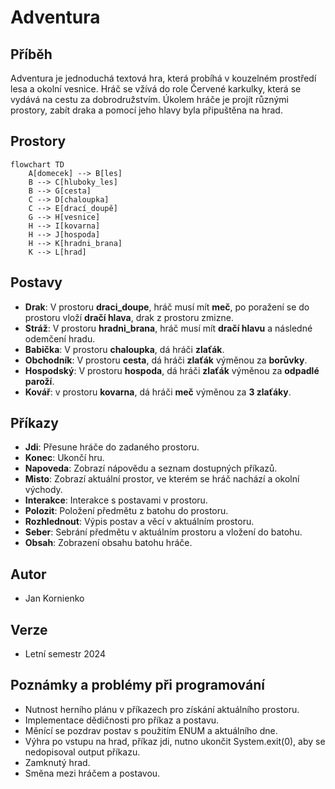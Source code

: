 # Adventura

## Příběh

Adventura je jednoduchá textová hra, která probíhá v kouzelném prostředí lesa a okolní vesnice. Hráč se vžívá do role Červené karkulky, která se vydává na cestu za dobrodružstvím. Úkolem hráče je projít různými prostory, zabít draka a pomocí jeho hlavy byla připuštěna na hrad.

## Prostory

```mermaid
flowchart TD
    A[domecek] --> B[les]
    B --> C[hluboky_les]
    B --> G[cesta]
    C --> D[chaloupka]
    C --> E[drací_doupě]
    G --> H[vesnice]
    H --> I[kovarna]
    H --> J[hospoda]
    H --> K[hradni_brana]
    K --> L[hrad]
```

## Postavy

- **Drak**: V prostoru **draci_doupe**, hráč musí mít **meč**, po poražení se do prostoru vloží **dračí hlava**, drak z prostoru zmizne.
- **Stráž**: V prostoru **hradni_brana**, hráč musí mít **dračí hlavu** a následné odemčení hradu.
- **Babička**: V prostoru **chaloupka**, dá hráči **zlaťák**.
- **Obchodník**: V prostoru **cesta**, dá hráči **zlaťák** výměnou za **borůvky**.
- **Hospodský**: V prostoru **hospoda**, dá hráči **zlaťák** výměnou za **odpadlé paroží**.
- **Kovář**: v prostoru **kovarna**, dá hráči **meč** výměnou za **3 zlaťáky**.

## Příkazy

- **Jdi**: Přesune hráče do zadaného prostoru.
- **Konec**: Ukončí hru.
- **Napoveda**: Zobrazí nápovědu a seznam dostupných příkazů.
- **Misto**: Zobrazí aktuální prostor, ve kterém se hráč nachází a okolní východy.
- **Interakce**: Interakce s postavami v prostoru.
- **Polozit**: Položení předmětu z batohu do prostoru.
- **Rozhlednout**: Výpis postav a věcí v aktuálním prostoru.
- **Seber**: Sebrání předmětu v aktuálním prostoru a vložení do batohu.
- **Obsah**: Zobrazení obsahu batohu hráče.

## Autor

- Jan Kornienko

## Verze

- Letní semestr 2024

## Poznámky a problémy při programování

- Nutnost herního plánu v příkazech pro získání aktuálního prostoru.
- Implementace dědičnosti pro příkaz a postavu.
- Měnící se pozdrav postav s použitím ENUM a aktuálního dne.
- Výhra po vstupu na hrad, příkaz jdi, nutno ukončit System.exit(0), aby se nedopisoval output příkazu.
- Zamknutý hrad.
- Směna mezi hráčem a postavou.